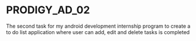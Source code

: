 # PRODIGY_AD_02
The second task for my android development internship program to create a to do list application where user can add, edit and delete tasks is completed
